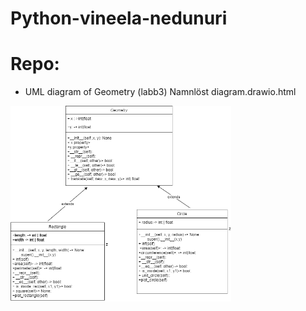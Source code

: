 # Python-vineela-nedunuri

# Repo:
- UML diagram of Geometry (labb3)
Namnlöst diagram.drawio.html

<img src="assets/uml.png" alt="Coding man" width="70%" height="50%" />
